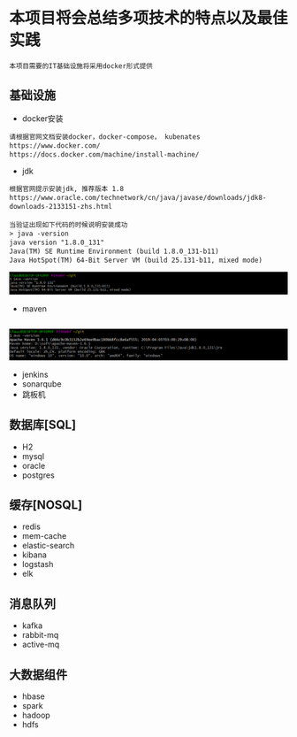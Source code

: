 # 本项目将会总结多项技术的特点以及最佳实践
```
本项目需要的IT基础设施将采用docker形式提供

```


## 基础设施
- docker安装
```
请根据官网文档安装docker，docker-compose， kubenates
https://www.docker.com/
https://docs.docker.com/machine/install-machine/
```
- jdk
```
根据官网提示安装jdk, 推荐版本 1.8
https://www.oracle.com/technetwork/cn/java/javase/downloads/jdk8-downloads-2133151-zhs.html

当验证出现如下代码的时候说明安装成功
> java -version
java version "1.8.0_131"
Java(TM) SE Runtime Environment (build 1.8.0_131-b11)
Java HotSpot(TM) 64-Bit Server VM (build 25.131-b11, mixed mode)
```
![avatar](./images/jdk-version.png)

- maven
```

```
![avatar](./images/mvn-version.png)
- jenkins
- sonarqube
- 跳板机

## 数据库[SQL]
- H2
- mysql
- oracle
- postgres

## 缓存[NOSQL]
- redis
- mem-cache
- elastic-search
- kibana
- logstash
- elk

## 消息队列
- kafka
- rabbit-mq
- active-mq

## 大数据组件
- hbase
- spark
- hadoop
- hdfs










